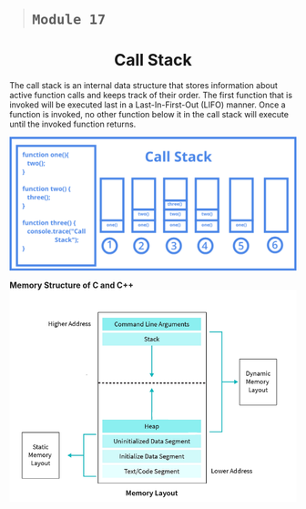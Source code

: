 > #  ```Module 17```

<h1 align="center"><b>Call Stack</b></h1>

The call stack is an internal data structure that stores information about active function calls and keeps track of their order. The first function that is invoked will be executed last in a Last-In-First-Out (LIFO) manner. Once a function is invoked, no other function below it in the call stack will execute until the invoked function returns.

![Call stack](../Notes/callStack.png)

**Memory Structure of C and C++**
![Memory Structure](../Notes/memoryStructureC.png)
